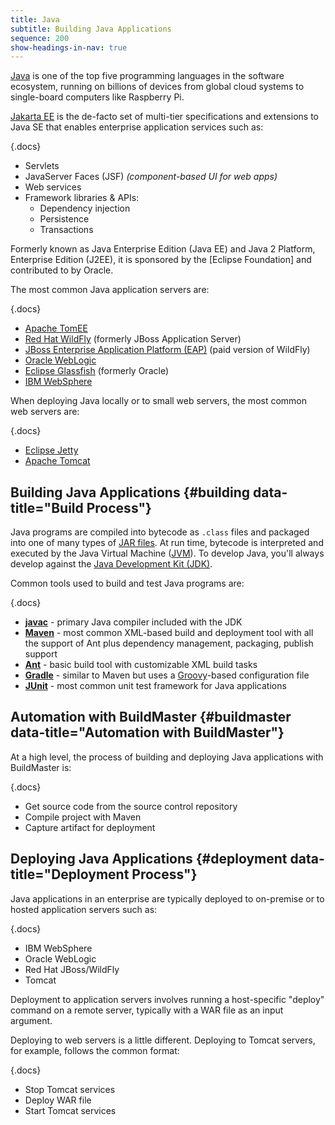 ```yaml
---
title: Java
subtitle: Building Java Applications
sequence: 200
show-headings-in-nav: true
---
```


[Java](https://www.java.com/) is one of the top five programming languages in the software ecosystem, running on billions of devices from global cloud systems to single-board computers like Raspberry Pi. 

[Jakarta EE](https://jakarta.ee/) is the de-facto set of multi-tier specifications and extensions to Java SE that enables enterprise application services such as:

{.docs}
 - Servlets
 - JavaServer Faces (JSF) *(component-based UI for web apps)*
 - Web services
 - Framework libraries & APIs:
   - Dependency injection
   - Persistence
   - Transactions

Formerly known as Java Enterprise Edition (Java EE) and Java 2 Platform, Enterprise Edition (J2EE), it is sponsored by the [Eclipse Foundation] and contributed to by Oracle.

The most common Java application servers are: 

{.docs} 
 - [Apache TomEE](java/tomcat)
 - [Red Hat WildFly](java/wildfly) (formerly JBoss Application Server) 
 - [JBoss Enterprise Application Platform (EAP)](java/wildfly) (paid version of WildFly)
 - [Oracle WebLogic](https://www.oracle.com/middleware/technologies/weblogic.html)
 - [Eclipse Glassfish](https://projects.eclipse.org/proposals/eclipse-glassfish) (formerly Oracle)
 - [IBM WebSphere](https://www.ibm.com/cloud/websphere-application-platform/)

When deploying Java locally or to small web servers, the most common web servers are:

{.docs}
 - [Eclipse Jetty](java/jetty)
 - [Apache Tomcat](java/tomcat)

## Building Java Applications {#building data-title="Build Process"}

Java programs are compiled into bytecode as `.class` files and packaged into one of many types of [JAR files](https://docs.oracle.com/javase/tutorial/deployment/jar/basicsindex.html). At run time, bytecode is interpreted and executed by the Java Virtual Machine ([JVM](https://docs.oracle.com/javase/specs/jvms/se13/html/jvms-1.html#jvms-1.2)). To develop Java, you'll always develop against the [Java Development Kit (JDK)](https://www.oracle.com/java/technologies/javase-jdk13-doc-downloads.html).

Common tools used to build and test Java programs are:

{.docs}
 - [**javac**](https://docs.oracle.com/en/java/javase/13/docs/specs/man/javac.html) - primary Java compiler included with the JDK
 - [**Maven**](java/maven) - most common XML-based build and deployment tool with all the support of Ant plus dependency management, packaging, publish support
 - [**Ant**](java/ant) - basic build tool with customizable XML build tasks
 - [**Gradle**](java/gradle) - similar to Maven but uses a [Groovy](http://groovy-lang.org/)-based configuration file
 - [**JUnit**](java/junit) - most common unit test framework for Java applications

## Automation with BuildMaster {#buildmaster data-title="Automation with BuildMaster"}

At a high level, the process of building and deploying Java applications with BuildMaster is:

{.docs}
 - Get source code from the source control repository
 - Compile project with Maven
 - Capture artifact for deployment

## Deploying Java Applications {#deployment data-title="Deployment Process"}

Java applications in an enterprise are typically deployed to on-premise or to hosted application servers such as:

{.docs}
 - IBM WebSphere
 - Oracle WebLogic
 - Red Hat JBoss/WildFly
 - Tomcat

Deployment to application servers involves running a host-specific "deploy" command on a remote server, typically with a WAR file as an input argument.

Deploying to web servers is a little different. Deploying to Tomcat servers, for example, follows the common format:

{.docs}
 - Stop Tomcat services
 - Deploy WAR file
 - Start Tomcat services
